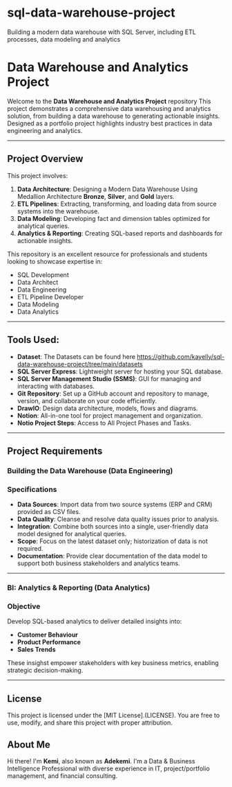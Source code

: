 # sql-data-warehouse-project
Building a modern data warehouse with SQL Server, including ETL processes, data modeling and analytics 
# Data Warehouse and Analytics Project 

Welcome to the **Data Warehouse and Analytics Project** repository 
This project demonstrates a comprehensive data warehousing and analytics solution, from building a data warehouse to generating actionable insights. Designed as a portfolio project highlights industry best practices in data engineering and analytics. 

----
## Project Overview
This project involves:
  1. **Data Architecture**: Designing a Modern Data Warehouse Using Medallion Architecture **Bronze**, **Silver**, and **Gold** layers.
  2. **ETL Pipelines**: Extracting, transforming, and loading data from source systems into the warehouse.
  3. **Data Modeling**: Developing fact and dimension tables optimized for analytical queries.
  4. **Analytics & Reporting**: Creating SQL-based reports and dashboards for actionable insights.

This repository is an excellent resource for professionals and students looking to showcase expertise in:
- SQL Development
- Data Architect
- Data Engineering
- ETL Pipeline Developer
- Data Modeling
- Data Analytics

---
## Tools Used:
- **Dataset**: The Datasets can be found here https://github.com/kayelly/sql-data-warehouse-project/tree/main/datasets
- **SQL Server Express**: Lightweight server for hosting your SQL database.
- **SQL Server Management Studio (SSMS)**: GUI for managing and interacting with databases.
- **Git Repository**: Set up a GitHub account and repository to manage, version, and collaborate on your code efficiently.
- **DrawIO**: Design data architecture, models, flows and diagrams.
- **Notion**: All-in-one tool for project management and organization.
- **Notio Project Steps**: Access to All Project Phases and Tasks.

---
## Project Requirements 

### Building the Data Warehouse (Data Engineering)

### Specifications 
- **Data Sources**: Import data from two source systems (ERP and CRM) provided as CSV files.
- **Data Quality**: Cleanse and resolve data quality issues prior to analysis.
- **Integration**: Combine both sources into a single, user-friendly data model designed for analytical queries.
- **Scope**: Focus on the latest dataset only; historization of data is not required.
- **Documentation**: Provide clear documentation of the data model to support both business stakeholders and analytics teams.


---

### BI: Analytics & Reporting (Data Analytics)

### Objective 
Develop SQL-based analytics to deliver detailed insights into:
- **Customer Behaviour**
- **Product Performance**
- **Sales Trends**


These insighst empower stakeholders with key business metrics, enabling strategic decision-making.

---

## License 
This project is licensed under the [MIT License].(LICENSE). You are free to use, modify, and share this project with proper attribution.

## About Me
Hi there! I'm  **Kemi**, also known as **Adekemi**. I'm a Data & Business Intelligence Professional with diverse experience in IT, project/portfolio management, and financial consulting.

